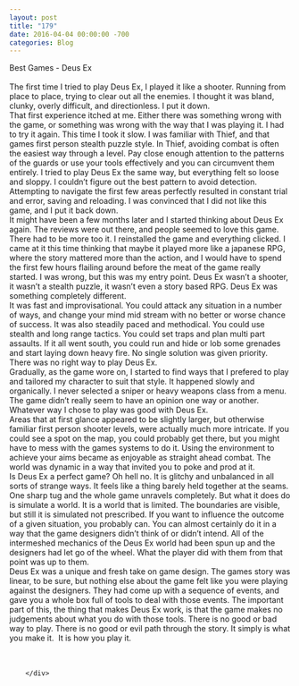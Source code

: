```yaml
---
layout: post
title: "179﻿"
date: 2016-04-04 00:00:00 -700
categories: Blog
---
```


<div class="blog-content">
				<div class="paragraph" style="text-align:left;"><span><span>Best Games - Deus Ex</span></span><br><span></span><br><span><span>The first time I tried to play Deus Ex, I played it like a shooter. Running from place to place, trying to clear out all the enemies. I thought it was bland, clunky, overly difficult, and directionless. I put it down.</span></span><br><span></span><span><span>That first experience itched at me. Either there was something wrong with the game, or something was wrong with the way that I was playing it. I had to try it again. This time I took it slow. I was familiar with Thief, and that games first person stealth puzzle style. In Thief, avoiding combat is often the easiest way through a level. Pay close enough attention to the patterns of the guards or use your tools effectively and you can circumvent them entirely. I tried to play Deus Ex the same way, but everything felt so loose and sloppy. I couldn&rsquo;t figure out the best pattern to avoid detection. Attempting to navigate the first few areas perfectly resulted in constant trial and error, saving and reloading. I was convinced that I did not like this game, and I put it back down. </span></span><br><span></span><span><span>It might have been a few months later and I started thinking about Deus Ex again. The reviews were out there, and people seemed to love this game. There had to be more too it. I reinstalled the game and everything clicked. I came at it this time thinking that maybe it played more like a japanese RPG, where the story mattered more than the action, and I would have to spend the first few hours flailing around before the meat of the game really started. I was wrong, but this was my entry point. Deus Ex wasn&rsquo;t a shooter, it wasn&rsquo;t a stealth puzzle, it wasn&rsquo;t even a story based RPG. Deus Ex was something completely different. </span></span><br><span></span><span><span>It was fast and improvisational. You could attack any situation in a number of ways, and change your mind mid stream with no better or worse chance of success. It was also steadily paced and methodical. You could use stealth and long range tactics. You could set traps and plan multi part assaults. If it all went south, you could run and hide or lob some grenades and start laying down heavy fire. No single solution was given priority. There was no right way to play Deus Ex. </span></span><br><span></span><span><span>Gradually, as the game wore on, I started to find ways that I prefered to play and tailored my character to suit that style. It happened slowly and organically. I never selected a sniper or heavy weapons class from a menu. The game didn&rsquo;t really seem to have an opinion one way or another. Whatever way I chose to play was good with Deus Ex.</span></span><br><span></span><span><span>Areas that at first glance appeared to be slightly larger, but otherwise familiar first person shooter levels, were actually much more intricate. If you could see a spot on the map, you could probably get there, but you might have to mess with the games systems to do it. Using the environment to achieve your aims became as enjoyable as straight ahead combat. The world was dynamic in a way that invited you to poke and prod at it. </span></span><br><span></span><span><span>Is Deus Ex a perfect game? Oh hell no. It is glitchy and unbalanced in all sorts of strange ways. It feels like a thing barely held together at the seams. One sharp tug and the whole game unravels completely. But what it does do is simulate a world. It is a world that is limited. The boundaries are visible, but still it is simulated not prescribed. If you want to influence the outcome of a given situation, you probably can. You can almost certainly do it in a way that the game designers didn&rsquo;t think of or didn&rsquo;t intend. All of the intermeshed mechanics of the Deus Ex world had been spun up and the designers had let go of the wheel. What the player did with them from that point was up to them. </span></span><br><span></span><span><span>Deus Ex was a unique and fresh take on game design. The games story was linear, to be sure, but nothing else about the game felt like you were playing against the designers. They had come up with a sequence of events, and gave you a whole box full of tools to deal with those events. The important part of this, the thing that makes Deus Ex work, is that the game makes no judgements about what you do with those tools. There is no good or bad way to play. There is no good or evil path through the story. It simply is what you make it. &nbsp;It is how you play it.</span></span><br><span></span><br>&#8203;</div>

		</div>
        